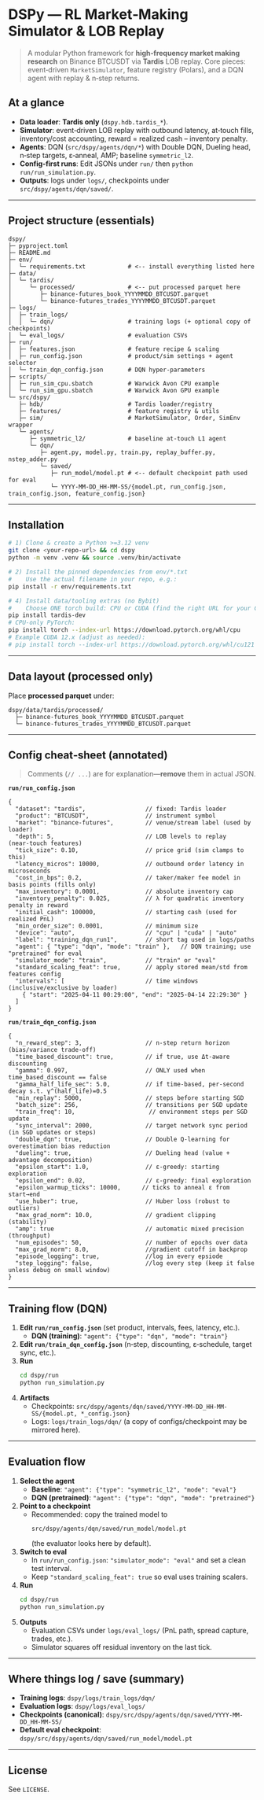 # DSPy — RL Market‑Making Simulator & LOB Replay

> A modular Python framework for **high‑frequency market making research** on Binance BTCUSDT via **Tardis** LOB replay.
> Core pieces: event‑driven `MarketSimulator`, feature registry (Polars), and a DQN agent with replay & n‑step returns.

## At a glance
- **Data loader**: **Tardis only** (`dspy.hdb.tardis_*`).
- **Simulator**: event‑driven LOB replay with outbound latency, at‑touch fills, inventory/cost accounting, reward = realized cash – inventory penalty.
- **Agents**: DQN (`src/dspy/agents/dqn/*`) with Double DQN, Dueling head, n‑step targets, ε‑anneal, AMP; baseline `symmetric_l2`.
- **Config‑first runs**: Edit JSONs under `run/` then `python run/run_simulation.py`.
- **Outputs**: logs under `logs/`, checkpoints under `src/dspy/agents/dqn/saved/`.

---

## Project structure (essentials)
```
dspy/
├─ pyproject.toml
├─ README.md
├─ env/
│  └─ requirements.txt            # <-- install everything listed here
├─ data/
│  └─ tardis/
│     └─ processed/               # <-- put processed parquet here
│        ├─ binance-futures_book_YYYYMMDD_BTCUSDT.parquet
│        └─ binance-futures_trades_YYYYMMDD_BTCUSDT.parquet
├─ logs/
│  ├─ train_logs/
│  │  └─ dqn/                     # training logs (+ optional copy of checkpoints)
│  └─ eval_logs/                  # evaluation CSVs
├─ run/
│  ├─ features.json               # feature recipe & scaling
│  ├─ run_config.json             # product/sim settings + agent selector
│  └─ train_dqn_config.json       # DQN hyper‑parameters
├─ scripts/
│  ├─ run_sim_cpu.sbatch          # Warwick Avon CPU example
│  └─ run_sim_gpu.sbatch          # Warwick Avon GPU example
└─ src/dspy/
   ├─ hdb/                        # Tardis loader/registry
   ├─ features/                   # feature registry & utils
   ├─ sim/                        # MarketSimulator, Order, SimEnv wrapper
   └─ agents/
      ├─ symmetric_l2/            # baseline at‑touch L1 agent
      └─ dqn/
         ├─ agent.py, model.py, train.py, replay_buffer.py, nstep_adder.py
         └─ saved/
            ├─ run_model/model.pt # <-- default checkpoint path used for eval
            └─ YYYY-MM-DD_HH-MM-SS/{model.pt, run_config.json, train_config.json, feature_config.json}
```


---

## Installation
```bash
# 1) Clone & create a Python >=3.12 venv
git clone <your-repo-url> && cd dspy
python -m venv .venv && source .venv/bin/activate

# 2) Install the pinned dependencies from env/*.txt
#    Use the actual filename in your repo, e.g.:
pip install -r env/requirements.txt

# 4) Install data/tooling extras (no Bybit)
#    Choose ONE torch build: CPU or CUDA (find the right URL for your CUDA version).
pip install tardis-dev
# CPU‑only PyTorch:
pip install torch --index-url https://download.pytorch.org/whl/cpu
# Example CUDA 12.x (adjust as needed):
# pip install torch --index-url https://download.pytorch.org/whl/cu121
```

---

## Data layout (processed only)
Place **processed parquet** under:
```
dspy/data/tardis/processed/
  ├─ binance-futures_book_YYYYMMDD_BTCUSDT.parquet
  └─ binance-futures_trades_YYYYMMDD_BTCUSDT.parquet
```

---

## Config cheat‑sheet (annotated)
> Comments (`// ...`) are for explanation—**remove** them in actual JSON.

**`run/run_config.json`**
```jsonc
{
  "dataset": "tardis",                 // fixed: Tardis loader
  "product": "BTCUSDT",                // instrument symbol
  "market": "binance-futures",         // venue/stream label (used by loader)
  "depth": 5,                          // LOB levels to replay (near‑touch features)
  "tick_size": 0.10,                   // price grid (sim clamps to this)
  "latency_micros": 10000,             // outbound order latency in microseconds
  "cost_in_bps": 0.2,                  // taker/maker fee model in basis points (fills only)
  "max_inventory": 0.0001,             // absolute inventory cap
  "inventory_penalty": 0.025,          // λ for quadratic inventory penalty in reward
  "initial_cash": 100000,              // starting cash (used for realized PnL)
  "min_order_size": 0.0001,            // minimum size
  "device": "auto",                    // "cpu" | "cuda" | "auto"
  "label": "training_dqn_run1",        // short tag used in logs/paths
  "agent": { "type": "dqn", "mode": "train" },   // DQN training; use "pretrained" for eval
  "simulator_mode": "train",           // "train" or "eval"
  "standard_scaling_feat": true,       // apply stored mean/std from features config
  "intervals": [                       // time windows (inclusive/exclusive by loader)
    { "start": "2025-04-11 00:29:00", "end": "2025-04-14 22:29:30" }
  ]
}
```

**`run/train_dqn_config.json`**
```jsonc
{
  "n_reward_step": 3,                  // n‑step return horizon (bias/variance trade‑off)
  "time_based_discount": true,         // if true, use Δt‑aware discounting
  "gamma": 0.997,                      // ONLY used when time_based_discount == false
  "gamma_half_life_sec": 5.0,          // if time‑based, per‑second decay s.t. γ^(half_life)=0.5
  "min_replay": 5000,                  // steps before starting SGD
  "batch_size": 256,                   // transitions per SGD update
  "train_freq": 10,                     // environment steps per SGD update
  "sync_interval": 2000,               // target network sync period (in SGD updates or steps)
  "double_dqn": true,                  // Double Q‑learning for overestimation bias reduction
  "dueling": true,                     // Dueling head (value + advantage decomposition)
  "epsilon_start": 1.0,                // ε‑greedy: starting exploration
  "epsilon_end": 0.02,                 // ε‑greedy: final exploration
  "epsilon_warmup_ticks": 10000,      // ticks to anneal ε from start→end
  "use_huber": true,                   // Huber loss (robust to outliers)
  "max_grad_norm": 10.0,               // gradient clipping (stability)
  "amp": true                          // automatic mixed precision (throughput)
  "num_episodes": 50,                  // number of epochs over data
  "max_grad_norm": 8.0,                //gradient cutoff in backprop
  "episode_logging": true,             //log in every epsiode
  "step_logging": false,               //log every step (keep it false unless debug on small window)
}
```

---

## Training flow (DQN)
1. **Edit `run/run_config.json`** (set product, intervals, fees, latency, etc.).
   - **DQN (training)**: `"agent": {"type": "dqn", "mode": "train"}`
2. **Edit `run/train_dqn_config.json`** (n‑step, discounting, ε‑schedule, target sync, etc.).
3. **Run**
   ```bash
   cd dspy/run
   python run_simulation.py
   ```
4. **Artifacts**
   - Checkpoints: `src/dspy/agents/dqn/saved/YYYY-MM-DD_HH-MM-SS/{model.pt, *_config.json}`
   - Logs: `logs/train_logs/dqn/` (a copy of configs/checkpoint may be mirrored here).

---

## Evaluation flow
1. **Select the agent**
   - **Baseline**: `"agent": {"type": "symmetric_l2", "mode": "eval"}`
   - **DQN (pretrained)**: `"agent": {"type": "dqn", "mode": "pretrained"}`
2. **Point to a checkpoint**
   - Recommended: copy the trained model to
     ```
     src/dspy/agents/dqn/saved/run_model/model.pt
     ```
     (the evaluator looks here by default).
3. **Switch to eval**
   - In `run/run_config.json`: `"simulator_mode": "eval"` and set a clean test interval.
   - Keep `"standard_scaling_feat": true` so eval uses training scalers.
4. **Run**
   ```bash
   cd dspy/run
   python run_simulation.py
   ```
5. **Outputs**
   - Evaluation CSVs under `logs/eval_logs/` (PnL path, spread capture, trades, etc.).
   - Simulator squares off residual inventory on the last tick.

---

## Where things log / save (summary)
- **Training logs**: `dspy/logs/train_logs/dqn/`
- **Evaluation logs**: `dspy/logs/eval_logs/`
- **Checkpoints (canonical)**: `dspy/src/dspy/agents/dqn/saved/YYYY-MM-DD_HH-MM-SS/`
- **Default eval checkpoint**: `dspy/src/dspy/agents/dqn/saved/run_model/model.pt`

---

## License
See `LICENSE`.